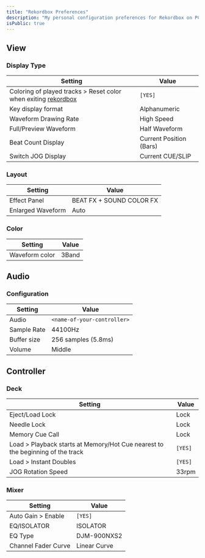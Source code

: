 ```yaml
---
title: "Rekordbox Preferences"
description: "My personal configuration preferences for Rekordbox on PC"
isPublic: true
---
```


## View

### Display Type

| Setting                                                                     | Value                   |
|-----------------------------------------------------------------------------|-------------------------|
| Coloring of played tracks > Reset color when exiting [rekordbox](rekordbox) | `[YES]`                 |
| Key display format                                                          | Alphanumeric            |
| Waveform Drawing Rate                                                       | High Speed              |
| Full/Preview Waveform                                                       | Half Waveform           |
| Beat Count Display                                                          | Current Position (Bars) |
| Switch JOG Display                                                          | Current CUE/SLIP        |

### Layout

| Setting              | Value                    |
|----------------------|--------------------------|
| Effect Panel         | BEAT FX + SOUND COLOR FX |
| Enlarged Waveform    | Auto                     |

### Color

| Setting        | Value |
|----------------|-------|
| Waveform color | 3Band |

## Audio

### Configuration

| Setting     | Value                       |
|-------------|-----------------------------|
|Audio        | `<name-of-your-controller>` |
| Sample Rate | 44100Hz                     |
| Buffer size | 256 samples (5.8ms)         |
| Volume      | Middle                      |

## Controller

### Deck

| Setting                                                                        | Value   |
|--------------------------------------------------------------------------------|---------|
| Eject/Load Lock                                                                | Lock    |
| Needle Lock                                                                    | Lock    |
| Memory Cue Call                                                                | Lock    |
| Load > Playback starts at Memory/Hot Cue nearest to the beginning of the track | `[YES]` |
| Load > Instant Doubles                                                         | `[YES]` |
| JOG Rotation Speed                                                             | 33rpm   |

### Mixer

| Setting             | Value        |
|---------------------|--------------|
| Auto Gain > Enable  | `[YES]`      |
| EQ/ISOLATOR         | ISOLATOR     |
| EQ Type             | DJM-900NXS2  |
| Channel Fader Curve | Linear Curve |
